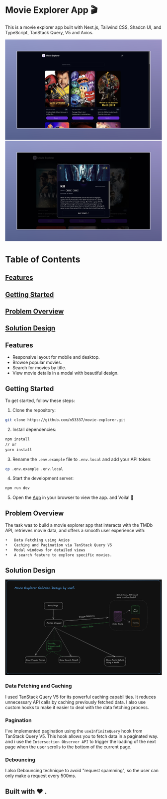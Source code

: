 # Movie Explorer App 🎬

This is a movie explorer app built with Next.js, Tailwind CSS, Shadcn UI, and TypeScript, TanStack Query, V5 and Axios.

![](/sc1.jpeg)
![](/sc2.jpeg)

# Table of Contents

## [Features](#features)

## [Getting Started](#getting-started)

## [Problem Overview](#problem-overview)

## [Solution Design](#solution-design)

## Features

- Responsive layout for mobile and desktop.
- Browse popular movies.
- Search for movies by title.
- View movie details in a modal with beautiful design.

## Getting Started

To get started, follow these steps:

1. Clone the repository:

```bash
git clone https://github.com/n53337/movie-explorer.git
```

2. Install dependencies:

```bash
npm install
// or
yarn install
```

3. Rename the `.env.example` file to `.env.local` and add your API token:

```bash
cp .env.example .env.local
```

4. Start the development server:

```bash
npm run dev
```

5. Open the [App](http://localhost:3000) in your browser to view the app. and Voila! 🎉

## Problem Overview

The task was to build a movie explorer app that interacts with the TMDb API, retrieves movie data, and offers a smooth user experience with:

    •	Data Fetching using Axios
    •	Caching and Pagination via TanStack Query V5
    •	Modal windows for detailed views
    •	A search feature to explore specific movies.

## Solution Design

![solution design](/solution-design.png)

### Data Fetching and Caching

I used TanStack Query V5 for its powerful caching capabilities. It reduces unnecessary API calls by caching previously fetched data. I also use custom hooks to make it easier to deal with the data fetching process.

### Pagination

I've implemented pagination using the `useInfiniteQuery` hook from TanStack Query V5. This hook allows you to fetch data in a paginated way. and i use the `Intersection Observer API` to trigger the loading of the next page when the user scrolls to the bottom of the current page.

### Debouncing

I also Debouncing technique to avoid "request spamming", so the user can only make a request every 500ms.

## Built with ❤️ .
